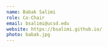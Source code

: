 ```yaml
---
name: Babak Salimi
role: Co-Chair
email: bsalimi@ucsd.edu
website: https://bsalimi.github.io/
photo: babak.jpg
---
```

